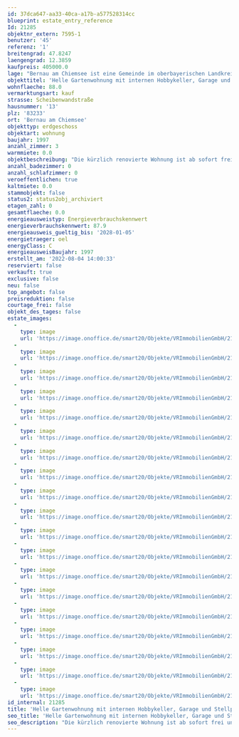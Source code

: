 ```yaml
---
id: 37dca647-aa33-40ca-a17b-a577528314cc
blueprint: estate_entry_reference
Id: 21285
objektnr_extern: 7595-1
benutzer: '45'
referenz: '1'
breitengrad: 47.8247
laengengrad: 12.3859
kaufpreis: 405000.0
lage: "Bernau am Chiemsee ist eine Gemeinde im oberbayerischen Landkreis Rosenheim. \r\n\r\nDer Luftkurort liegt im Chiemgau am Südwestufer des Chiemsees. Der Ort wird von der Bundesautobahn A8  München – Salzburg und der Bahnstrecke Rosenheim–Salzburg tangiert. Südlich von Bernau erstrecken sich die Chiemgauer Alpen mit dem markanten Gipfel der Kampenwand. Östlich des Ortes liegt eine weitläufige Moorlandschaft.\r\n\r\nNach Rosenheim sind es 24 km, nach München 83 km, nach Kufstein 35 km, nach Traunstein 26 km, nach Salzburg 58 km und nach Reit im Winkl 25 km. \r\n\r\nBernau hat an seinem Chiemseeufer ein Strandbad, Bootsverleihe sowie eine Anlegestelle der Chiemsee-Schifffahrt. Von hier aus ist die Herreninsel direkt zu erreichen. \r\n\r\nDer Fahrradrundweg (Uferrundweg) rund um den Chiemsee führt in Bernau durch den Ortsteil Felden."
objekttitel: 'Helle Gartenwohnung mit internen Hobbykeller, Garage und Stellplatz'
wohnflaeche: 88.0
vermarktungsart: kauf
strasse: Scheibenwandstraße
hausnummer: '13'
plz: '83233'
ort: 'Bernau am Chiemsee'
objekttyp: erdgeschoss
objektart: wohnung
baujahr: 1997
anzahl_zimmer: 3
warmmiete: 0.0
objektbeschreibung: "Die kürzlich renovierte Wohnung ist ab sofort frei und eignet sich auch ideal zur Eigennutzung. \r\n\r\nDas Gebäude, ein Mehrfamilienhaus mit insgesamt 6 Wohneinheiten, macht einen gepflegten Gesamteindruck und wird auch überwiegend von den jeweiligen Eigentümern selbst bewohnt.\r\n\r\nDie Wohnung erstreckt sich über 2 Etagen. Im Erdgeschoss befindet sich der Wohn-Essbereich, ein Schlafzimmer, die Küche sowie das Bad. Im Untergeschoss gibt es ein weiteres Zimmer (Hobbyraum - zur Hälfte angerechnet) sowie einen Wasch- und Vorraum. \r\n\r\nDie Böden in Flur, Bad und Treppe sind gefliest und auf den Böden der Wohnräume sowie auch in der Küche wurde hochwertiges Eichenparkett verlegt.\r\n\r\nDie Terrasse und der Garten sind nach Süden ausgerichtet und bieten einen Blick zur Kampenwand. \r\nZur Wohnung gehören eine Einzelgarage sowie ein Stellplatz vorm Garten.\r\n\r\nMonatliches Hausgeld 365,40 € inkl. 68,40 € Rücklagenansparung."
anzahl_badezimmer: 0
anzahl_schlafzimmer: 0
veroeffentlichen: true
kaltmiete: 0.0
stammobjekt: false
status2: status2obj_archiviert
etagen_zahl: 0
gesamtflaeche: 0.0
energieausweistyp: Energieverbrauchskennwert
energieverbrauchskennwert: 87.9
energieausweis_gueltig_bis: '2028-01-05'
energietraeger: oel
energyClass: C
energieausweisBaujahr: 1997
erstellt_am: '2022-08-04 14:00:33'
reserviert: false
verkauft: true
exclusive: false
neu: false
top_angebot: false
preisreduktion: false
courtage_frei: false
objekt_des_tages: false
estate_images:
  -
    type: image
    url: 'https://image.onoffice.de/smart20/Objekte/VRImmobilienGmbH/21285/05dfeca3-599d-4d21-aaad-9333c6b02475.jpg'
  -
    type: image
    url: 'https://image.onoffice.de/smart20/Objekte/VRImmobilienGmbH/21285/3d57d8df-fe4f-477d-929e-de08087da235.jpg'
  -
    type: image
    url: 'https://image.onoffice.de/smart20/Objekte/VRImmobilienGmbH/21285/da7c5cb9-5a7c-4226-9bc6-232aa6048590.jpg'
  -
    type: image
    url: 'https://image.onoffice.de/smart20/Objekte/VRImmobilienGmbH/21285/200a366d-2d2f-40e8-908a-012d7c390f09.jpg'
  -
    type: image
    url: 'https://image.onoffice.de/smart20/Objekte/VRImmobilienGmbH/21285/af2d5339-27b2-425b-954e-7b2563040325.jpg'
  -
    type: image
    url: 'https://image.onoffice.de/smart20/Objekte/VRImmobilienGmbH/21285/3c32b408-1815-4e23-a799-0c1f8907730a.jpg'
  -
    type: image
    url: 'https://image.onoffice.de/smart20/Objekte/VRImmobilienGmbH/21285/c9e787c1-ac5b-491f-9224-a319ffc887d1.jpg'
  -
    type: image
    url: 'https://image.onoffice.de/smart20/Objekte/VRImmobilienGmbH/21285/497bb421-1745-4308-ba9e-149ebc0739ea.jpg'
  -
    type: image
    url: 'https://image.onoffice.de/smart20/Objekte/VRImmobilienGmbH/21285/de9d9816-88da-4127-bfba-906c18e46e64.jpg'
  -
    type: image
    url: 'https://image.onoffice.de/smart20/Objekte/VRImmobilienGmbH/21285/5b9dbbde-7937-4ec3-bf06-b29b9fde7b50.jpg'
  -
    type: image
    url: 'https://image.onoffice.de/smart20/Objekte/VRImmobilienGmbH/21285/20946357-0a64-4ab0-8ce8-6db4380363fb.jpg'
  -
    type: image
    url: 'https://image.onoffice.de/smart20/Objekte/VRImmobilienGmbH/21285/ee814a0b-23f0-48cc-a1dd-7cdcba4b41cb.jpg'
  -
    type: image
    url: 'https://image.onoffice.de/smart20/Objekte/VRImmobilienGmbH/21285/58ed115a-f95e-45d4-8b94-2628cfd4fea6.jpg'
  -
    type: image
    url: 'https://image.onoffice.de/smart20/Objekte/VRImmobilienGmbH/21285/4157332e-7ac5-4087-96d7-3cbc26703a32.jpg'
  -
    type: image
    url: 'https://image.onoffice.de/smart20/Objekte/VRImmobilienGmbH/21285/c6e1aa20-a8a9-4ee9-ae42-d0b506cf1fd5.jpg'
  -
    type: image
    url: 'https://image.onoffice.de/smart20/Objekte/VRImmobilienGmbH/21285/c50fafda-ac7a-422b-9630-53872947d6c6.jpg'
  -
    type: image
    url: 'https://image.onoffice.de/smart20/Objekte/VRImmobilienGmbH/21285/dacbab82-e800-4d8d-abe3-a199373aa0ad.jpg'
  -
    type: image
    url: 'https://image.onoffice.de/smart20/Objekte/VRImmobilienGmbH/21285/ad6d0975-e610-45a8-ac87-b8a07958b9ba.jpg'
  -
    type: image
    url: 'https://image.onoffice.de/smart20/Objekte/VRImmobilienGmbH/21285/e5c819fe-30bf-4908-ad01-702bd430ba6a.jpg'
id_internal: 21285
title: 'Helle Gartenwohnung mit internen Hobbykeller, Garage und Stellplatz'
seo_title: 'Helle Gartenwohnung mit internen Hobbykeller, Garage und Stellplatz'
seo_description: "Die kürzlich renovierte Wohnung ist ab sofort frei und eignet sich auch ideal zur Eigennutzung. \r\n\r\nDas Gebäude, ein Mehrfamilienhaus mit insgesamt 6 Wohneinh"
---
```

